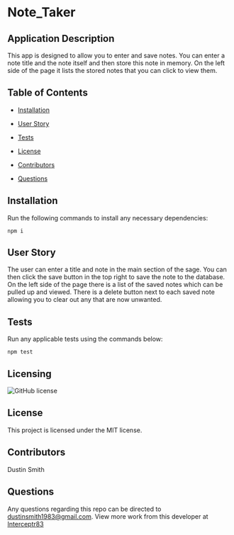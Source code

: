 # Note_Taker
  
  ## Application Description

  This app is designed to allow you to enter and save notes. You can enter a note title and the note itself and then store this note in memory. On the left side of the page it lists the stored notes that you can click to view them.

  ## Table of Contents

  * [Installation](#install)

  * [User Story](#userStory)

  * [Tests](#tests)

  * [License](#license)

  * [Contributors](#contributors)

  * [Questions](#questions)



  ## Installation

  Run the following commands to install any necessary dependencies:

  ```
  npm i
  ```

  ## User Story

  The user can enter a title and note in the main section of the sage. You can then click the save button in the top right to save the note to the database. On the left side of the page there is a list of the saved notes which can be pulled up and viewed. There is a delete button next to each saved note allowing you to clear out any that are now unwanted.

  ## Tests

  Run any applicable tests using the commands below:

  ```
  npm test
  ```

  ## Licensing

  ![GitHub license](https://img.shields.io/badge/license-MIT-blue.svg)
  ## License

This project is licensed under the MIT license.
  
  ## Contributors

  Dustin Smith

  ## Questions

  Any questions regarding this repo can be directed to dustinsmith1983@gmail.com.
  View more work from this developer at [Interceptr83](https://github.com/Interceptr83/)

  